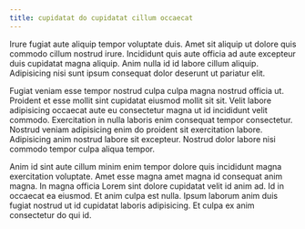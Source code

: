 ```yaml
---
title: cupidatat do cupidatat cillum occaecat
---
```


Irure fugiat aute aliquip tempor voluptate duis. Amet sit aliquip ut dolore quis commodo cillum nostrud irure. Incididunt quis aute officia ad aute excepteur duis cupidatat magna aliquip. Anim nulla id id labore cillum aliquip. Adipisicing nisi sunt ipsum consequat dolor deserunt ut pariatur elit.

Fugiat veniam esse tempor nostrud culpa culpa magna nostrud officia ut. Proident et esse mollit sint cupidatat eiusmod mollit sit sit. Velit labore adipisicing occaecat aute eu consectetur magna ut id incididunt velit commodo. Exercitation in nulla laboris enim consequat tempor consectetur. Nostrud veniam adipisicing enim do proident sit exercitation labore. Adipisicing anim nostrud labore sit excepteur. Nostrud dolor labore nisi commodo tempor culpa aliqua tempor.

Anim id sint aute cillum minim enim tempor dolore quis incididunt magna exercitation voluptate. Amet esse magna amet magna id consequat anim magna. In magna officia Lorem sint dolore cupidatat velit id anim ad. Id in occaecat ea eiusmod. Et anim culpa est nulla. Ipsum laborum anim duis fugiat nostrud ut id cupidatat laboris adipisicing. Et culpa ex anim consectetur do qui id.